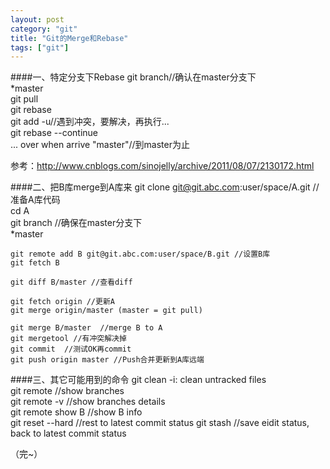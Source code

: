 ```yaml
---
layout: post
category: "git"
title: "Git的Merge和Rebase"
tags: ["git"]
---
```

####一、特定分支下Rebase
    git branch//确认在master分支下  
    *master  
    git pull  
    git rebase  
    git add -u//遇到冲突，要解决，再执行...  
    git rebase --continue  
    ...
    over when arrive "master"//到master为止  

参考：http://www.cnblogs.com/sinojelly/archive/2011/08/07/2130172.html  

####二、把B库merge到A库来
    git clone git@git.abc.com:user/space/A.git //准备A库代码  
    cd A  
    git branch //确保在master分支下  
    *master  
    
    git remote add B git@git.abc.com:user/space/B.git //设置B库  
    git fetch B  
    
    git diff B/master //查看diff  
    
    git fetch origin //更新A  
    git merge origin/master (master = git pull)  
    
    git merge B/master  //merge B to A  
    git mergetool //有冲突解决掉  
    git commit  //测试OK再commit  
    git push origin master //Push合并更新到A库远端  

####三、其它可能用到的命令
    git clean -i: clean untracked files  
    git remote //show branches  
    git remote -v //show branches details  
    git remote show B //show B info  
    git reset --hard //rest to latest commit status
    git stash //save eidit status, back to latest commit status

（完~）
